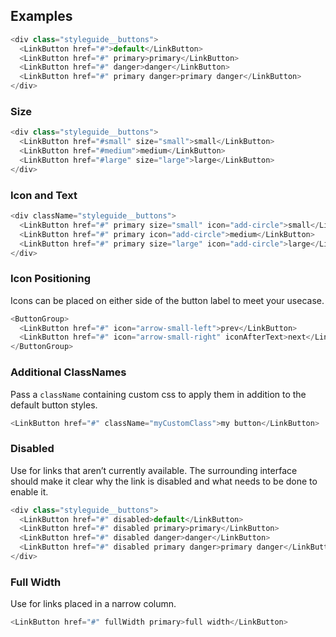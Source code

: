 ## Examples

```js
<div class="styleguide__buttons">
  <LinkButton href="#">default</LinkButton>
  <LinkButton href="#" primary>primary</LinkButton>
  <LinkButton href="#" danger>danger</LinkButton>
  <LinkButton href="#" primary danger>primary danger</LinkButton>
</div>
```

### Size

```js
<div class="styleguide__buttons">
  <LinkButton href="#small" size="small">small</LinkButton>
  <LinkButton href="#medium">medium</LinkButton>
  <LinkButton href="#large" size="large">large</LinkButton>
</div>
```

### Icon and Text

```js
<div className="styleguide__buttons">
  <LinkButton href="#" primary size="small" icon="add-circle">small</LinkButton>
  <LinkButton href="#" primary icon="add-circle">medium</LinkButton>
  <LinkButton href="#" primary size="large" icon="add-circle">large</LinkButton>
</div>
```

### Icon Positioning

Icons can be placed on either side of the button label to meet your usecase.

```js
<ButtonGroup>
  <LinkButton href="#" icon="arrow-small-left">prev</LinkButton>
  <LinkButton href="#" icon="arrow-small-right" iconAfterText>next</LinkButton>
</ButtonGroup>
```

### Additional ClassNames

Pass a `className` containing custom css to apply them in addition to the default button styles.

```js
<LinkButton href="#" className="myCustomClass">my button</LinkButton>
```

### Disabled

Use for links that aren’t currently available. The surrounding interface should make it clear why the link is disabled and what needs to be done to enable it.

```js
<div class="styleguide__buttons">
  <LinkButton href="#" disabled>default</LinkButton>
  <LinkButton href="#" disabled primary>primary</LinkButton>
  <LinkButton href="#" disabled danger>danger</LinkButton>
  <LinkButton href="#" disabled primary danger>primary danger</LinkButton>
</div>
```

### Full Width

Use for links placed in a narrow column.

```js
<LinkButton href="#" fullWidth primary>full width</LinkButton>

```
